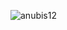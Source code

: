 ![anubis12](https://github.com/edmendezvilla/anubis2.1/assets/146900895/4e2c2269-1db2-473a-a229-1c41d5f4247c)
